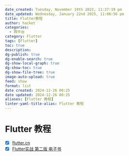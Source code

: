 ```yaml
---
date_created: Tuesday, November 19th 2022, 11:27:19 pm
date_updated: Wednesday, January 22nd 2025, 11:06:56 pm
title: Flutter教程
author: hacket
categories:
  - 跨平台
category: Flutter
tags: [Flutter]
toc: true
description: 
dg-publish: true
dg-enable-search: true
dg-show-local-graph: true
dg-show-toc: true
dg-show-file-tree: true
image-auto-upload: true
feed: show
format: list
date created: 2024-12-26 00:25
date updated: 2024-12-26 00:25
aliases: [Flutter 教程]
linter-yaml-title-alias: Flutter 教程
---
```


# Flutter 教程

- [x] [flutter.cn](https://flutter.cn/)
- [x] [Flutter实战 第二版 电子书](https://book.flutterchina.club/)
